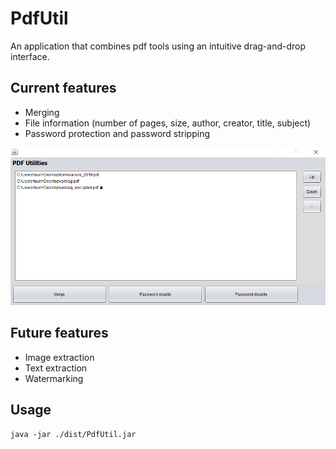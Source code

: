 # PdfUtil
An application that combines pdf tools using an intuitive drag-and-drop interface.

## Current features
 - Merging
 - File information (number of pages, size, author, creator, title, subject)
 - Password protection and password stripping

![](pdf_util.png)

## Future features
- Image extraction
- Text extraction
- Watermarking


## Usage
```
java -jar ./dist/PdfUtil.jar
```
